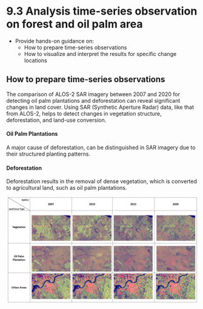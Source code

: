 # 9.3 Analysis time-series observation on forest and oil palm area

- Provide hands-on guidance on:
    - How to prepare time-series observations
    - How to visualize and interpret the results for specific change locations

## How to prepare time-series observations


The comparison of ALOS-2 SAR imagery between 2007 and 2020 for detecting oil palm plantations and deforestation can reveal significant changes in land cover. Using SAR (Synthetic Aperture Radar) data, like that from ALOS-2, helps to detect changes in vegetation structure, deforestation, and land-use conversion.

#### Oil Palm Plantations
A major cause of deforestation, can be distinguished in SAR imagery due to their structured planting patterns.

#### Deforestation
Deforestation results in the removal of dense vegetation, which is converted to agricultural land, such as oil palm plantations.

![alt text](image-17.png)